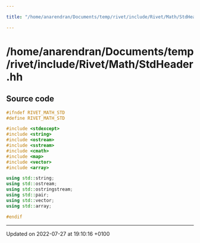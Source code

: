 ```yaml
---

title: "/home/anarendran/Documents/temp/rivet/include/Rivet/Math/StdHeader.hh"

---
```


# /home/anarendran/Documents/temp/rivet/include/Rivet/Math/StdHeader.hh






## Source code

```cpp
#ifndef RIVET_MATH_STD
#define RIVET_MATH_STD

#include <stdexcept>
#include <string>
#include <ostream>
#include <sstream>
#include <cmath>
#include <map>
#include <vector>
#include <array>

using std::string;
using std::ostream;
using std::ostringstream;
using std::pair;
using std::vector;
using std::array;

#endif
```


-------------------------------

Updated on 2022-07-27 at 19:10:16 +0100
